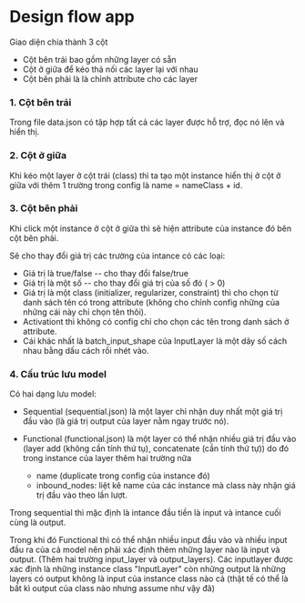 # Design flow app

Giao diện chia thành 3 cột 
 - Cột bên trái bao gồm những layer có sẵn
 - Cột ở giữa để kéo thả nối các layer lại với nhau
 - Cột bên phải là là chỉnh attribute cho các layer

### 1. Cột bên trái
Trong file data.json có tập hợp tất cả các layer được hỗ trợ, đọc nó lên và hiển thị. 

### 2. Cột ở giữa
Khi kéo một layer ở cột trái (class) thì ta tạo một instance hiển thị ở cột ở giữa với thêm 1 trường trong config là name = nameClass + id.


### 3. Cột bên phải
Khi click một instance ở cột ở giữa thì sẽ hiện attribute của instance đó bên cột bên phải. 

Sẽ cho thay đổi giá trị các trường của intance có các loại: 
- Giá trị là true/false -- cho thay đổi false/true
- Giá trị là một số -- cho thay đổi giá trị của số đó ( > 0)
- Giá trị là một class (initializer, regularizer, constraint) thì cho chọn từ danh sách tên có trong attribute (không cho chỉnh config những của những cái này chỉ chọn tên thôi).
- Activationt thì không có config chỉ cho chọn các tên trong danh sách ở attribute.
- Cái khác nhất là batch_input_shape của InputLayer là  một dãy số cách nhau bằng dấu cách rồi nhét vào.



### 4. Cấu trúc lưu model 

Có hai dạng lưu model: 
- Sequential (sequential.json) là một layer chỉ nhận duy nhất một giá trị đầu vào (là giá trị output của layer nằm ngay trước nó).

- Functional (functional.json) là một layer có thể nhận nhiều giá trị đầu vào (layer add (không cần tính thứ tụ), concatenate (cần tính thứ tự)) do đó trong instance của layer thêm hai trường nữa 
    - name (duplicate trong config của instance đó)
    - inbound_nodes: liệt kê name của các instance mà class này nhận giá trị đầu vào theo lần lượt.

Trong sequential thì mặc định là intance đầu tiền là input và intance cuối cùng là output. 

Trong khi đó Functional thì có thể nhận nhiều input đầu vào và nhiều input đầu ra của cả model nên phải xác định thêm những layer nào là input và output. (Thêm hai trường input_layer và output_layers). Các inputlayer được xác định là những instance class "InputLayer" còn những output là những layers có output không là input của instance class nào cả (thật tế có thể là bất kì output của class nào nhưng assume như vậy đã)







